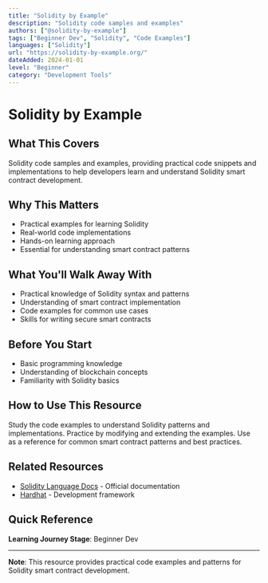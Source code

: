 ```yaml
---
title: "Solidity by Example"
description: "Solidity code samples and examples"
authors: ["@solidity-by-example"]
tags: ["Beginner Dev", "Solidity", "Code Examples"]
languages: ["Solidity"]
url: "https://solidity-by-example.org/"
dateAdded: 2024-01-01
level: "Beginner"
category: "Development Tools"
---
```


# Solidity by Example

## What This Covers

Solidity code samples and examples, providing practical code snippets and implementations to help developers learn and understand Solidity smart contract development.

## Why This Matters

- Practical examples for learning Solidity
- Real-world code implementations
- Hands-on learning approach
- Essential for understanding smart contract patterns

## What You'll Walk Away With

- Practical knowledge of Solidity syntax and patterns
- Understanding of smart contract implementation
- Code examples for common use cases
- Skills for writing secure smart contracts

## Before You Start

- Basic programming knowledge
- Understanding of blockchain concepts
- Familiarity with Solidity basics

## How to Use This Resource

Study the code examples to understand Solidity patterns and implementations. Practice by modifying and extending the examples. Use as a reference for common smart contract patterns and best practices.

## Related Resources

- [Solidity Language Docs](https://docs.soliditylang.org/) - Official documentation
- [Hardhat](https://hardhat.org/) - Development framework

## Quick Reference

**Learning Journey Stage**: Beginner Dev

---

**Note**: This resource provides practical code examples and patterns for Solidity smart contract development. 